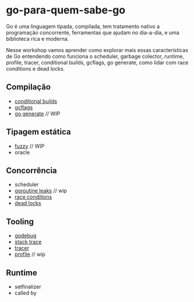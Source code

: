 # go-para-quem-sabe-go

Go é uma linguagem tipada, compilada, tem tratamento 
nativo a programação concorrente, ferramentas que ajudam
no dia-a-dia, e uma biblioteca rica e moderna.

Nesse workshop vamos aprender como explorar mais essas características de Go entendendo como funciona o scheduler, garbage colector, runtime, profile, tracer, conditional builds, gcflags, go generate, como lidar com race conditions e dead locks.

## Compilação

* [conditional builds](conditional.md)
* [gcflags](gcflags.md)
* [go generate](gogenerate.md) // WIP

## Tipagem estática

* [fuzzy](fuzzy.md) // WIP
* oracle

## Concorrência

* scheduler
* [goroutine leaks](goroutine-leaks.md) // wip
* [race conditions](race.md)
* [dead locks](deadlock.md)

## Tooling

* [godebug](godebug.md)
* [stack trace](stacktrace.md)
* [tracer](tracer.md)
* [profile](profile.md) // wip

## Runtime 

* setfinalizer
* called by 